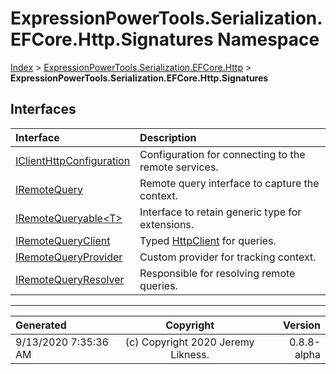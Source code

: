 ﻿# ExpressionPowerTools.Serialization.EFCore.Http.Signatures Namespace

[Index](../index.md) > [ExpressionPowerTools.Serialization.EFCore.Http](ExpressionPowerTools.Serialization.EFCore.Http.a.md) > **ExpressionPowerTools.Serialization.EFCore.Http.Signatures**

## Interfaces

| Interface | Description |
| :-- | :-- |
| [IClientHttpConfiguration](ExpressionPowerTools.Serialization.EFCore.Http.Signatures.IClientHttpConfiguration.i.md) | Configuration for connecting to the remote services. |
| [IRemoteQuery](ExpressionPowerTools.Serialization.EFCore.Http.Signatures.IRemoteQuery.i.md) | Remote query interface to capture the context. |
| [IRemoteQueryable&lt;T>](ExpressionPowerTools.Serialization.EFCore.Http.Signatures.IRemoteQueryable`1.i.md) | Interface to retain generic type for extensions. |
| [IRemoteQueryClient](ExpressionPowerTools.Serialization.EFCore.Http.Signatures.IRemoteQueryClient.i.md) | Typed [HttpClient](https://docs.microsoft.com/dotnet/api/system.net.http.httpclient) for queries. |
| [IRemoteQueryProvider](ExpressionPowerTools.Serialization.EFCore.Http.Signatures.IRemoteQueryProvider.i.md) | Custom provider for tracking context. |
| [IRemoteQueryResolver](ExpressionPowerTools.Serialization.EFCore.Http.Signatures.IRemoteQueryResolver.i.md) | Responsible for resolving remote queries. |


---

| Generated | Copyright | Version |
| :-- | :-: | --: |
| 9/13/2020 7:35:36 AM | (c) Copyright 2020 Jeremy Likness. | 0.8.8-alpha |
